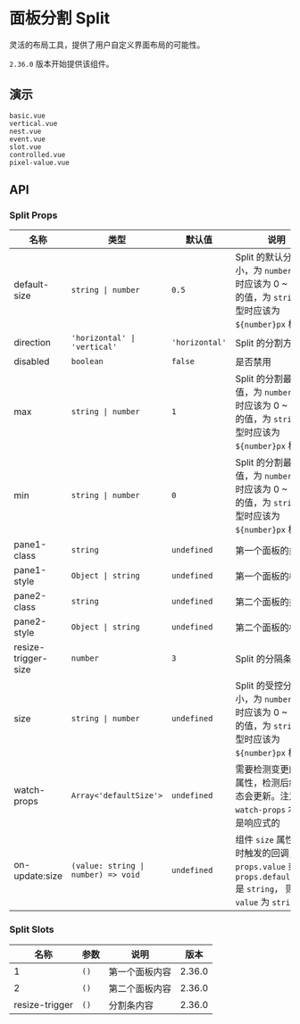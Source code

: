 # 面板分割 Split

灵活的布局工具，提供了用户自定义界面布局的可能性。

`2.36.0` 版本开始提供该组件。

## 演示

```demo
basic.vue
vertical.vue
nest.vue
event.vue
slot.vue
controlled.vue
pixel-value.vue
```

## API

### Split Props

| 名称 | 类型 | 默认值 | 说明 | 版本 |
| --- | --- | --- | --- | --- |
| default-size | `string \| number` | `0.5` | Split 的默认分割大小，为 `number` 类型时应该为 0 ~ 1 之间的值，为 `string` 类型时应该为 `${number}px` 格式 | 2.36.0, `string` 2.38.2 |
| direction | `'horizontal' \| 'vertical'` | `'horizontal'` | Split 的分割方向 | 2.36.0 |
| disabled | `boolean` | `false` | 是否禁用 | 2.36.0 |
| max | `string \| number` | `1` | Split 的分割最大阈值，为 `number` 类型时应该为 0 ~ 1 之间的值，为 `string` 类型时应该为 `${number}px` 格式 | 2.36.0, `string` 2.38.2 |
| min | `string \| number` | `0` | Split 的分割最小阈值，为 `number` 类型时应该为 0 ~ 1 之间的值，为 `string` 类型时应该为 `${number}px` 格式 | 2.36.0, `string` 2.38.2 |
| pane1-class | `string` | `undefined` | 第一个面板的类名 | 2.38.2 |
| pane1-style | `Object \| string` | `undefined` | 第一个面板的样式 | 2.38.2 |
| pane2-class | `string` | `undefined` | 第二个面板的类名 | 2.38.2 |
| pane2-style | `Object \| string` | `undefined` | 第二个面板的样式 | 2.38.2 |
| resize-trigger-size | `number` | `3` | Split 的分隔条大小 | 2.36.0 |
| size | `string \| number` | `undefined` | Split 的受控分割大小，为 `number` 类型时应该为 0 ~ 1 之间的值，为 `string` 类型时应该为 `${number}px` 格式 | 2.38.0, `string` 2.38.2 |
| watch-props | `Array<'defaultSize'>` | `undefined` | 需要检测变更的默认属性，检测后组件状态会更新。注意：`watch-props` 本身不是响应式的 | 2.38.0 |
| on-update:size | `(value: string \| number) => void` | `undefined` | 组件 `size` 属性变化时触发的回调，如果 `props.value` 或 `props.defaultValue` 是 `string`， 则 `value` 为 `string` | 2.38.0 |

### Split Slots

| 名称           | 参数 | 说明           | 版本   |
| -------------- | ---- | -------------- | ------ |
| 1              | `()` | 第一个面板内容 | 2.36.0 |
| 2              | `()` | 第二个面板内容 | 2.36.0 |
| resize-trigger | `()` | 分割条内容     | 2.36.0 |
